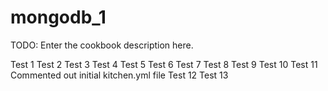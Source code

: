 # mongodb_1

TODO: Enter the cookbook description here.

Test 1
Test 2
Test 3
Test 4
Test 5
Test 6
Test 7
Test 8
Test 9
Test 10
Test 11 Commented out initial kitchen.yml file
Test 12
Test 13
